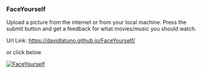 ### FaceYourself

Upload a picture from the internet or from your local machine. Press the submit button and get a feedback for what movies/music you should watch.

Url Link: https://davidlatuno.github.io/FaceYourself/

or click below

[![FaceYourself](../assets/images/FaceYourself.png)](https://davidlatuno.github.io/FaceYourself//)
